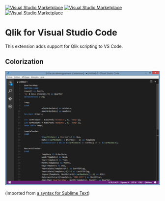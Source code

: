 [![Visual Studio Marketplace](https://img.shields.io/vscode-marketplace/v/Gimly81.qlik.svg)](https://marketplace.visualstudio.com/items?itemName=Gimly81.qlik)
[![Visual Studio Marketplace](https://img.shields.io/vscode-marketplace/d/Gimly81.qlik.svg)](https://marketplace.visualstudio.com/items?itemName=Gimly81.qlik)
[![Visual Studio Marketplace](https://img.shields.io/vscode-marketplace/r/Gimly81.qlik.svg)](https://marketplace.visualstudio.com/items?itemName=Gimly81.qlik)

# Qlik for Visual Studio Code

This extension adds support for Qlik scripting to VS Code.

## Colorization 
![syntax](images/syntax.png)

(imported from [a syntax for Sublime Text](https://github.com/kmpm/sublime-qvs))
